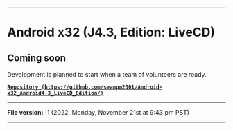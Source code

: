 
***

# Android x32 (J4.3, Edition: LiveCD)

## Coming soon

Development is planned to start when a team of volunteers are ready.

**[`Repository (https://github.com/seanpm2001/Android-x32_Android4.3_LiveCD_Edition/)`](https://github.com/seanpm2001/Android-x64_Android4.3_LiveCD_Edition/)**

***

**File version:** `1 (2022, Monday, November 21st at 9:43 pm PST)

***
